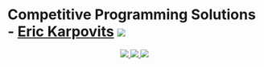 # Competitive Programming Solutions - [Eric Karpovits](https://github.com/EricKarpovits) [![](https://cdn.rawgit.com/sindresorhus/awesome/d7305f38d29fed78fa85652e3a63e154dd8e8829/media/badge.svg)](https://github.com/EricKarpovits)

<p align="center">
  <a href="https://github.com/EricKarpovits/">
		<img src="https://img.shields.io/badge/developer-EricKarpovits-blue?style=flat-square&logo=github">
  </a> 
  <a href="https://dmoj.ca/user/ekarp/">
  	<img src="https://img.shields.io/badge/DMOJ-ekarp-yellow?style=flat-square&color=DCB200"> 
	</a>
	<img src="https://img.shields.io/badge/made%20with-C++-1f425f.svg?style=flat-square&logo=c%2B%2B">
</p>

